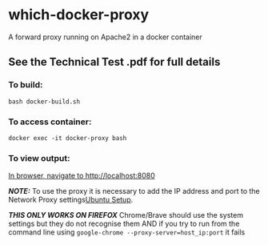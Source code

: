 # which-docker-proxy

A forward proxy running on Apache2 in a docker container

## See the Technical Test .pdf for full details


### To build:

```bash docker-build.sh```

### To access container:

```docker exec -it docker-proxy bash```

### To view output:

[In browser, navigate to http://localhost:8080](http://localhost:8080)

_**NOTE:**_ To use the proxy it is necessary to add the IP address and port to 
the Network Proxy settings[Ubuntu Setup](https://www.webservertalk.com/configure-proxy-on-ubuntu).

_**THIS ONLY WORKS ON FIREFOX**_  Chrome/Brave should use the system settings 
but they do not recognise them AND if you try to run from the command line 
using `google-chrome --proxy-server=host_ip:port` it fails
